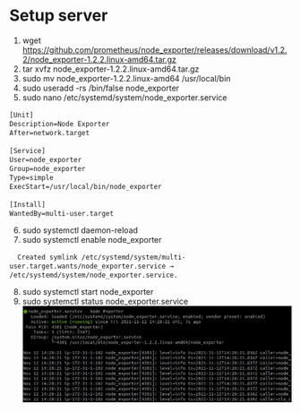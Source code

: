 # Setup server

1. wget https://github.com/prometheus/node_exporter/releases/download/v1.2.2/node_exporter-1.2.2.linux-amd64.tar.gz
2. tar xvfz node_exporter-1.2.2.linux-amd64.tar.gz
3. sudo mv node_exporter-1.2.2.linux-amd64 /usr/local/bin
4. sudo useradd -rs /bin/false node_exporter
5. sudo nano /etc/systemd/system/node_exporter.service
```
[Unit]
Description=Node Exporter
After=network.target

[Service]
User=node_exporter
Group=node_exporter
Type=simple
ExecStart=/usr/local/bin/node_exporter

[Install]
WantedBy=multi-user.target
```

6. sudo systemctl daemon-reload
7. sudo systemctl enable node_exporter
```
  Created symlink /etc/systemd/system/multi-user.target.wants/node_exporter.service → /etc/systemd/system/node_exporter.service.
```
8. sudo systemctl start node_exporter
9. sudo systemctl status node_exporter.service
![Setup Monitoring Server](screenshot/gambar2.jpg) <br />
